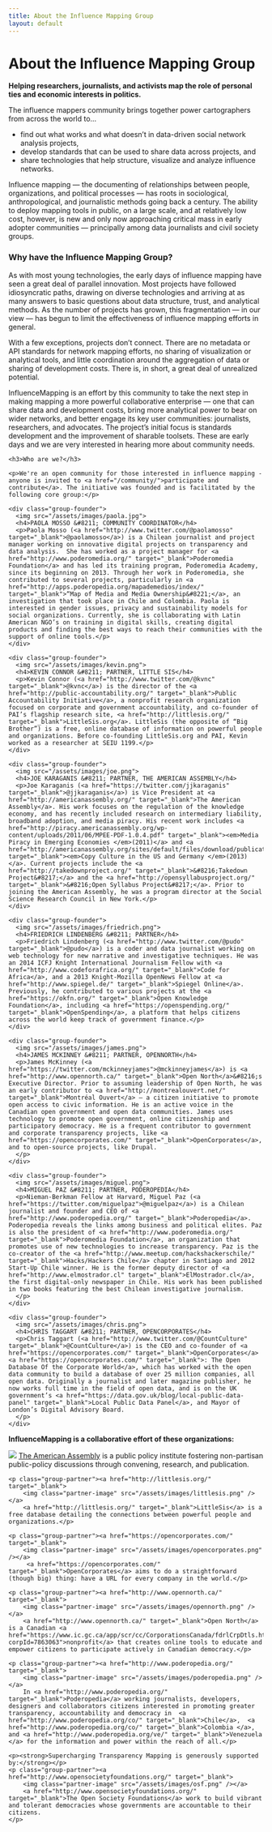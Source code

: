 ```yaml
---
title: About the Influence Mapping Group
layout: default
---
```


<h1 class="centered">About the Influence Mapping Group</h1>

<div class="row">
  <div class="col-md-8">
    <p>
      <strong>Helping researchers, journalists, and activists map the role of personal ties and economic interests in politics.</strong>
    </p>
    <p>
        The influence mappers community brings together power cartographers from across the world to…
    </p>
    <ul>
        <li>find out what works and what doesn’t in data-driven social network analysis projects,</li>
        <li>develop standards that can be used to share data across projects, and</li>
        <li>share technologies that help structure, visualize and analyze influence networks.</li>
    </ul>
    <p>
        Influence mapping — the documenting of relationships between people, organizations, and political processes — has roots in sociological, anthropological, and journalistic methods going back a century. The ability to deploy mapping tools in public, on a large scale, and at relatively low cost, however, is new and only now approaching critical mass in early adopter communities — principally among data journalists and civil society groups.
    </p>
    <h3>Why have the Influence Mapping Group?</h3>
    <p>
        As with most young technologies, the early days of influence mapping have seen a great deal of parallel innovation. Most projects have followed idiosyncratic paths, drawing on diverse technologies and arriving at as many answers to basic questions about data structure, trust, and analytical methods.  As the number of projects has grown, this fragmentation — in our view — has begun to limit the effectiveness of influence mapping efforts in general. 
    </p>
    <p>
        With a few exceptions, projects don’t connect.  There are no metadata or API standards for network mapping efforts, no sharing of visualization or analytical tools, and little coordination around the aggregation of data or sharing of development costs.  There is, in short, a great deal of unrealized potential.
    </p>
    <p>
        InfluenceMapping is an effort by this community to take the next step in making mapping a more powerful collaborative enterprise — one that can share data and development costs, bring more analytical power to bear on wider networks, and better engage its key user communities: journalists, researchers, and advocates. The project’s initial focus is standards development and the improvement of sharable toolsets. These are early days and we are very interested in hearing more about community needs.
    </p>

    <h3>Who are we?</h3>

    <p>We're an open community for those interested in influence mapping - anyone is invited to <a href="/community/">participate and contribute</a>. The initiative was founded and is facilitated by the following core group:</p>

    <div class="group-founder">
      <img src="/assets/images/paola.jpg">
      <h4>PAOLA MOSSO &#8211; COMMUNITY COORDINATOR</h4>
      <p>Paola Mosso (<a href="http://www.twitter.com/@paolamosso" target="_blank">@paolamosso</a>) is a Chilean journalist and project manager working on innovative digital projects on transparency and data analysis.  She has worked as a project manager for <a href="http://www.poderomedia.org/" target="_blank">Poderomedia Foundation</a> and has led its training program, Poderomedia Academy, since its beginning on 2013. Through her work in Poderomedia, she contributed to several projects, particularly in <a href="http://apps.poderopedia.org/mapademedios/index/" target="_blank">“Map of Media and Media Ownership&#8221;</a>, an investigation that took place in Chile and Colombia. Paola is interested in gender issues, privacy and sustainability models for social organizations. Currently, she is collaborating with Latin American NGO’s on training in digital skills, creating digital products and finding the best ways to reach their communities with the support of online tools.</p>
    </div>

    <div class="group-founder">
      <img src="/assets/images/kevin.png">
      <h4>KEVIN CONNOR &#8211; PARTNER, LITTLE SIS</h4>
      <p>Kevin Connor (<a href="http://www.twitter.com/@kvnc" target="_blank">@kvnc</a>) is the director of the <a href="http://public-accountability.org/" target="_blank">Public Accountability Initiative</a>, a nonprofit research organization focused on corporate and government accountability, and co-founder of PAI’s flagship research site, <a href="http://littlesis.org/" target="_blank">LittleSis.org</a>. LittleSis (the opposite of “Big Brother”) is a free, online database of information on powerful people and organizations. Before co-founding LittleSis.org and PAI, Kevin worked as a researcher at SEIU 1199.</p>
    </div>

    <div class="group-founder">
      <img src="/assets/images/joe.png">
      <h4>JOE KARAGANIS &#8211; PARTNER, THE AMERICAN ASSEMBLY</h4>
      <p>Joe Karaganis (<a href="https://twitter.com/jjkaraganis" target="_blank">@jjkaraganis</a>) is Vice President at <a href="http://americanassembly.org/" target="_blank">The American Assembly</a>. His work focuses on the regulation of the knowledge economy, and has recently included research on intermediary liability, broadband adoption, and media piracy. His recent work includes <a href="http://piracy.americanassembly.org/wp-content/uploads/2011/06/MPEE-PDF-1.0.4.pdf" target="_blank"><em>Media Piracy in Emerging Economies </em>(2011)</a> and <a href="http://americanassembly.org/sites/default/files/download/publication/copy_culture.pdf" target="_blank"><em>Copy Culture in the US and Germany </em>(2013)</a>. Current projects include the <a href="http://takedownproject.org/" target="_blank">&#8216;Takedown Project&#8217;</a> and the <a href="http://opensyllabusproject.org/" target="_blank">&#8216;Open Syllabus Project&#8217;</a>. Prior to joining the American Assembly, he was a program director at the Social Science Research Council in New York.</p>
    </div>

    <div class="group-founder">
      <img src="/assets/images/friedrich.png">
      <h4>FRIEDRICH LINDENBERG &#8211; PARTNER</h4>
      <p>Friedrich Lindenberg (<a href="http://www.twitter.com/@pudo" target="_blank">@pudo</a>) is a coder and data journalist working on web technology for new narrative and investigative techniques. He was an 2014 ICFJ Knight International Journalism Fellow with <a href="http://www.codeforafrica.org/" target="_blank">Code for Africa</a>, and a 2013 Knight-Mozilla OpenNews Fellow at <a href="http://www.spiegel.de/" target="_blank">Spiegel Online</a>. Previously, he contributed to various projects at the <a href="https://okfn.org/" target="_blank">Open Knowledge Foundation</a>, including <a href="https://openspending.org/" target="_blank">OpenSpending</a>, a platform that helps citizens across the world keep track of government finance.</p>
    </div>
    
    <div class="group-founder">
      <img src="/assets/images/james.png">
      <h4>JAMES MCKINNEY &#8211; PARTNER, OPENNORTH</h4>
      <p>James McKinney (<a href="https://twitter.com/mckinneyjames">@mckinneyjames</a>) is <a href="http://www.opennorth.ca/" target="_blank">Open North</a>&#8216;s Executive Director. Prior to assuming leadership of Open North, he was an early contributor to <a href="http://montrealouvert.net/" target="_blank">Montréal Ouvert</a> – a citizen initiative to promote open access to civic information. He is an active voice in the Canadian open government and open data communities. James uses technology to promote open government, online citizenship and participatory democracy. He is a frequent contributor to government and corporate transparency projects, like <a href="https://opencorporates.com/" target="_blank">OpenCorporates</a>, and to open-source projects, like Drupal.
      </p>
    </div>
    
    <div class="group-founder">
      <img src="/assets/images/miguel.png">
      <h4>MIGUEL PAZ &#8211; PARTNER, PODEROPEDIA</h4>
      <p>Nieman-Berkman Fellow at Harvard, Miguel Paz (<a href="https://twitter.com/miguelpaz">@miguelpaz</a>) is a Chilean journalist and founder and CEO of <a href="http://www.poderopedia.org/" target="_blank">Poderopedia</a>. Poderopedia reveals the links among business and political elites. Paz is also the president of <a href="http://www.poderomedia.org/" target="_blank">Poderomedia Foundation</a>, an organization that promotes use of new technologies to increase transparency. Paz is the co-creator of the <a href="http://www.meetup.com/hackshackerschile/" target="_blank">Hacks/Hackers Chile</a> chapter in Santiago and 2012 Start-Up Chile winner. He is the former deputy director of <a href="http://www.elmostrador.cl" target="_blank">ElMostrador.cl</a>, the first digital-only newspaper in Chile. His work has been published in two books featuring the best Chilean investigative journalism.
      </p>
    </div>

    <div class="group-founder">
      <img src="/assets/images/chris.png">
      <h4>CHRIS TAGGART &#8211; PARTNER, OPENCORPORATES</h4>
      <p>Chris Taggart (<a href="http://www.twitter.com/@CountCulture" target="_blank">@CountCulture</a>) is the CEO and co-founder of <a href="https://opencorporates.com/" target="_blank">OpenCorporates</a><a href="https://opencorporates.com/" target="_blank">: The Open Database Of the Corporate World</a>, which has worked with the open data community to build a database of over 25 million companies, all open data. Originally a journalist and later magazine publisher, he now works full time in the field of open data, and is on the UK government’s <a href="https://data.gov.uk/blog/local-public-data-panel" target="_blank">Local Public Data Panel</a>, and Mayor of London’s Digital Advisory Board.
      </p>
    </div>
  </div>
  <div class="col-md-4">
    <p><strong>InfluenceMapping is a collaborative effort of these organizations:</strong></p>
    <p class="group-partner"><a href="http://americanassembly.org/" target="_blank">
        <img class="partner-image" src="/assets/images/american_assembly.png" /></a>
        <a href="http://americanassembly.org/" target="_blank">The American Assembly</a> is a public policy institute fostering non-partisan public-policy discussions through convening, research, and publication.</p>

    <p class="group-partner"><a href="http://littlesis.org/" target="_blank">
        <img class="partner-image" src="/assets/images/littlesis.png" /></a>
        <a href="http://littlesis.org/" target="_blank">LittleSis</a> is a free database detailing the connections between powerful people and organizations.</p>
    
    <p class="group-partner"><a href="https://opencorporates.com/" target="_blank">
        <img class="partner-image" src="/assets/images/opencorporates.png" /></a>
         <a href="https://opencorporates.com/" target="_blank">OpenCorporates</a> aims to do a straightforward (though big) thing: have a URL for every company in the world.</p>

    <p class="group-partner"><a href="http://www.opennorth.ca/" target="_blank">
        <img class="partner-image" src="/assets/images/opennorth.png" /></a>
        <a href="http://www.opennorth.ca/" target="_blank">Open North</a> is a Canadian <a href="https://www.ic.gc.ca/app/scr/cc/CorporationsCanada/fdrlCrpDtls.html?corpId=7863063">nonprofit</a> that creates online tools to educate and empower citizens to participate actively in Canadian democracy.</p>

    <p class="group-partner"><a href="http://www.poderopedia.org/" target="_blank">
        <img class="partner-image" src="/assets/images/poderopedia.png" /></a>
        In <a href="http://www.poderopedia.org/" target="_blank">Poderopedia</a> working journalists, developers, designers and collaborators citizens interested in promoting greater transparency, accountability and democracy in  <a href="http://www.poderopedia.org/co/" target="_blank">Chile</a>,  <a href="http://www.poderopedia.org/co/" target="_blank">Colombia </a>,  and <a href="http://www.poderopedia.org/ve/" target="_blank">Venezuela </a> for the information and power within the reach of all.</p>

    <p><strong>Supercharging Transparency Mapping is generously supported by:</strong></p>
    <p class="group-partner"><a href="http://www.opensocietyfoundations.org/" target="_blank">
        <img class="partner-image" src="/assets/images/osf.png" /></a>
        <a href="http://www.opensocietyfoundations.org/" target="_blank">The Open Society Foundations</a> work to build vibrant and tolerant democracies whose governments are accountable to their citizens.
    </p>
  </div>
</div>
